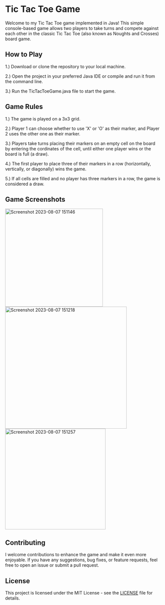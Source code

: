 
# Tic Tac Toe Game

Welcome to my Tic Tac Toe game implemented in Java! This simple console-based game allows two players to take turns and compete against each other in the classic Tic Tac Toe (also known as Noughts and Crosses) board game.



## How to Play

1.) Download or clone the repository to your local machine.

2.) Open the project in your preferred Java IDE or compile and run it from the command line.

3.) Run the TicTacToeGame.java file to start the game.
## Game Rules

1.) The game is played on a 3x3 grid.

2.) Player 1 can choose whether to use 'X' or 'O' as their marker, and Player 2 uses the other one as their marker.

3.) Players take turns placing their markers on an empty cell on the board by entering the cordinates of the cell, until either one player wins or the board is full (a draw).

4.) The first player to place three of their markers in a row (horizontally, vertically, or diagonally) wins the game.

5.) If all cells are filled and no player has three markers in a row, the game is considered a draw.


## Game Screenshots
<img width="315" alt="Screenshot 2023-08-07 151146" src="https://github.com/kartikeyyy03/TicTacToe/assets/104270854/d9366e9f-db2c-4b03-861c-f9427b907d56">
<img width="392" alt="Screenshot 2023-08-07 151218" src="https://github.com/kartikeyyy03/TicTacToe/assets/104270854/b70f5a55-7c98-4bad-a87a-f0309477d31a">
<img width="324" alt="Screenshot 2023-08-07 151257" src="https://github.com/kartikeyyy03/TicTacToe/assets/104270854/115c134a-a088-4013-b945-022262b91f0b">




## Contributing

I welcome contributions to enhance the game and make it even more enjoyable. If you have any suggestions, bug fixes, or feature requests, feel free to open an issue or submit a pull request.


## License
This project is licensed under the MIT License - see the [LICENSE](https://choosealicense.com/licenses/mit/) file for details.


